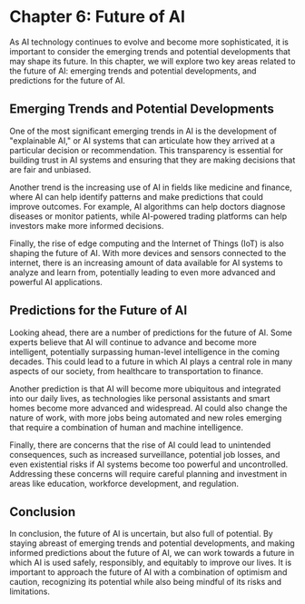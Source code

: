 Chapter 6: Future of AI
=======================

As AI technology continues to evolve and become more sophisticated, it is important to consider the emerging trends and potential developments that may shape its future. In this chapter, we will explore two key areas related to the future of AI: emerging trends and potential developments, and predictions for the future of AI.

Emerging Trends and Potential Developments
------------------------------------------

One of the most significant emerging trends in AI is the development of "explainable AI," or AI systems that can articulate how they arrived at a particular decision or recommendation. This transparency is essential for building trust in AI systems and ensuring that they are making decisions that are fair and unbiased.

Another trend is the increasing use of AI in fields like medicine and finance, where AI can help identify patterns and make predictions that could improve outcomes. For example, AI algorithms can help doctors diagnose diseases or monitor patients, while AI-powered trading platforms can help investors make more informed decisions.

Finally, the rise of edge computing and the Internet of Things (IoT) is also shaping the future of AI. With more devices and sensors connected to the internet, there is an increasing amount of data available for AI systems to analyze and learn from, potentially leading to even more advanced and powerful AI applications.

Predictions for the Future of AI
--------------------------------

Looking ahead, there are a number of predictions for the future of AI. Some experts believe that AI will continue to advance and become more intelligent, potentially surpassing human-level intelligence in the coming decades. This could lead to a future in which AI plays a central role in many aspects of our society, from healthcare to transportation to finance.

Another prediction is that AI will become more ubiquitous and integrated into our daily lives, as technologies like personal assistants and smart homes become more advanced and widespread. AI could also change the nature of work, with more jobs being automated and new roles emerging that require a combination of human and machine intelligence.

Finally, there are concerns that the rise of AI could lead to unintended consequences, such as increased surveillance, potential job losses, and even existential risks if AI systems become too powerful and uncontrolled. Addressing these concerns will require careful planning and investment in areas like education, workforce development, and regulation.

Conclusion
----------

In conclusion, the future of AI is uncertain, but also full of potential. By staying abreast of emerging trends and potential developments, and making informed predictions about the future of AI, we can work towards a future in which AI is used safely, responsibly, and equitably to improve our lives. It is important to approach the future of AI with a combination of optimism and caution, recognizing its potential while also being mindful of its risks and limitations.
